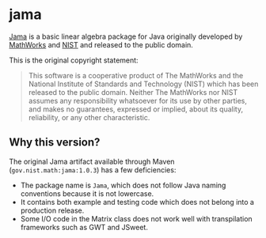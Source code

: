 # jama

[Jama](http://math.nist.gov/javanumerics/jama/) is a basic linear algebra
package for Java originally developed by
[MathWorks](https://www.mathworks.com)
and [NIST](https://www.nist.gov) and released to the public domain.

This is the original copyright statement:

> This software is a cooperative product of The MathWorks and
> the National Institute of Standards and Technology (NIST) which has
> been released to the public domain. Neither The MathWorks nor NIST assumes
> any responsibility whatsoever for its use by other parties, and makes no
> guarantees, expressed or implied, about its quality, reliability, or any
> other characteristic.

## Why this version?

The original Jama artifact available through Maven
(`gov.nist.math:jama:1.0.3`) has a few deficiencies:
* The package name is `Jama`, which does not follow Java naming conventions
  because it is not lowercase.
* It contains both example and testing code which does not belong into a
  production release.
* Some I/O code in the Matrix class does not work well with transpilation
  frameworks such as GWT and JSweet.
